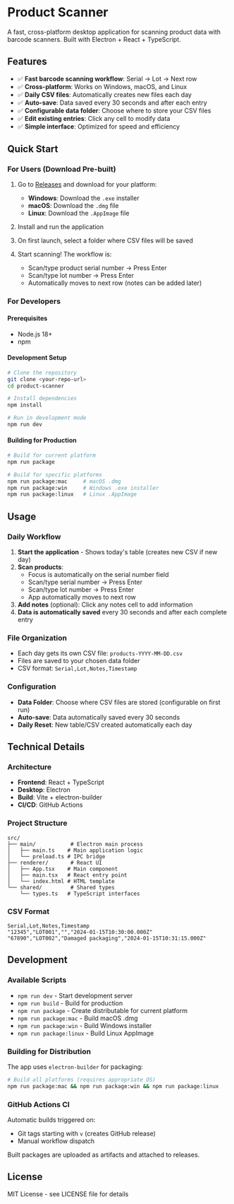# Product Scanner

A fast, cross-platform desktop application for scanning product data with barcode scanners. Built with Electron + React + TypeScript.

## Features

- ✅ **Fast barcode scanning workflow**: Serial → Lot → Next row
- ✅ **Cross-platform**: Works on Windows, macOS, and Linux  
- ✅ **Daily CSV files**: Automatically creates new files each day
- ✅ **Auto-save**: Data saved every 30 seconds and after each entry
- ✅ **Configurable data folder**: Choose where to store your CSV files
- ✅ **Edit existing entries**: Click any cell to modify data
- ✅ **Simple interface**: Optimized for speed and efficiency

## Quick Start

### For Users (Download Pre-built)

1. Go to [Releases](../../releases) and download for your platform:
   - **Windows**: Download the `.exe` installer
   - **macOS**: Download the `.dmg` file  
   - **Linux**: Download the `.AppImage` file

2. Install and run the application

3. On first launch, select a folder where CSV files will be saved

4. Start scanning! The workflow is:
   - Scan/type product serial number → Press Enter
   - Scan/type lot number → Press Enter  
   - Automatically moves to next row (notes can be added later)

### For Developers

#### Prerequisites
- Node.js 18+ 
- npm

#### Development Setup

```bash
# Clone the repository
git clone <your-repo-url>
cd product-scanner

# Install dependencies
npm install

# Run in development mode
npm run dev
```

#### Building for Production

```bash
# Build for current platform
npm run package

# Build for specific platforms
npm run package:mac     # macOS .dmg
npm run package:win     # Windows .exe installer  
npm run package:linux   # Linux .AppImage
```

## Usage

### Daily Workflow

1. **Start the application** - Shows today's table (creates new CSV if new day)
2. **Scan products**:
   - Focus is automatically on the serial number field
   - Scan/type serial number → Press Enter
   - Scan/type lot number → Press Enter
   - App automatically moves to next row
3. **Add notes** (optional): Click any notes cell to add information
4. **Data is automatically saved** every 30 seconds and after each complete entry

### File Organization

- Each day gets its own CSV file: `products-YYYY-MM-DD.csv`
- Files are saved to your chosen data folder
- CSV format: `Serial,Lot,Notes,Timestamp`

### Configuration

- **Data Folder**: Choose where CSV files are stored (configurable on first run)
- **Auto-save**: Data automatically saved every 30 seconds
- **Daily Reset**: New table/CSV created automatically each day

## Technical Details

### Architecture
- **Frontend**: React + TypeScript
- **Desktop**: Electron  
- **Build**: Vite + electron-builder
- **CI/CD**: GitHub Actions

### Project Structure
```
src/
├── main/           # Electron main process
│   ├── main.ts    # Main application logic
│   └── preload.ts # IPC bridge
├── renderer/       # React UI
│   ├── App.tsx    # Main component
│   ├── main.tsx   # React entry point
│   └── index.html # HTML template
└── shared/         # Shared types
    └── types.ts   # TypeScript interfaces
```

### CSV Format
```csv
Serial,Lot,Notes,Timestamp
"12345","LOT001","","2024-01-15T10:30:00.000Z"
"67890","LOT002","Damaged packaging","2024-01-15T10:31:15.000Z"
```

## Development

### Available Scripts

- `npm run dev` - Start development server
- `npm run build` - Build for production
- `npm run package` - Create distributable for current platform
- `npm run package:mac` - Build macOS .dmg
- `npm run package:win` - Build Windows installer  
- `npm run package:linux` - Build Linux AppImage

### Building for Distribution

The app uses `electron-builder` for packaging:

```bash
# Build all platforms (requires appropriate OS)
npm run package:mac && npm run package:win && npm run package:linux
```

### GitHub Actions CI

Automatic builds triggered on:
- Git tags starting with `v` (creates GitHub release)
- Manual workflow dispatch

Built packages are uploaded as artifacts and attached to releases.

## License

MIT License - see LICENSE file for details 